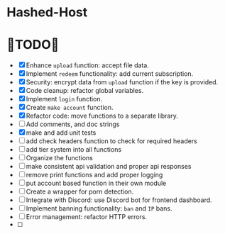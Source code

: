 # Hashed-Host

# 🚧TODO🚧
- [x] Enhance `upload` function: accept file data.
- [x] Implement `redeem` functionality: add current subscription.
- [x] Security: encrypt data from `upload` function if the key is provided.
- [x] Code cleanup: refactor global variables.
- [x] Implement `login` function.
- [x] Create `make account` function.
- [x] Refactor code: move functions to a separate library.
- [ ] Add comments, and doc strings 
- [x] make and add unit tests
- [ ] add check headers function to check for required headers 
- [ ] add tier system into all functions
- [ ] Organize the functions 
- [ ] make consistent api validation and proper api responses
- [ ] remove print functions and add proper logging 
- [ ] put account based function in their own module 
- [ ] Create a wrapper for porn detection.
- [ ] Integrate with Discord: use Discord bot for frontend dashboard.
- [ ] Implement banning functionality: `ban` and `IP` bans.
- [ ] Error management: refactor HTTP errors.
- [ ] 